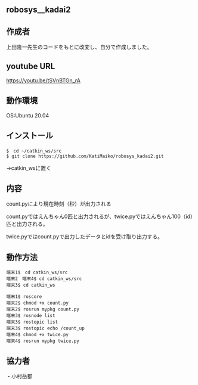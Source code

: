 ## robosys__kadai2

## 作成者
上田隆一先生のコードをもとに改変し、自分で作成しました。

## youtube URL
https://youtu.be/tSVnBTGn_rA

## 動作環境
OS:Ubuntu 20.04

## インストール
```
$　cd ~/catkin_ws/src
$ git clone https://github.com/KatiMaiko/robosys_kadai2.git
```
→catkin_wsに置く


## 内容
count.pyにより現在時刻（秒）が出力される

count.pyではえんちゃん0匹と出力されるが、twice.pyではえんちゃん100（id）匹と出力される。

twice.pyではcount.pyで出力したデータとidを受け取り出力する。



## 動作方法
```
端末1$　cd catkin_ws/src
端末2　端末4$ cd catkin_ws/src
端末3$ cd catkin_ws

端末1$ roscore
端末2$ chmod +x count.py
端末2$ rosrun mypkg count.py
端末3$ rosnode list
端末3$ rostopic list
端末3$ rostopic echo /count_up
端末4$ chmod +x twice.py
端末4$ rosrun mypkg twice.py
```

## 協力者
・小村岳都

